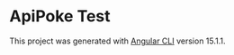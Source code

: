 # ApiPoke Test

This project was generated with [Angular CLI](https://github.com/angular/angular-cli) version 15.1.1.
